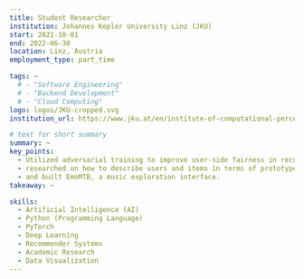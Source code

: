 ```yaml
---
title: Student Researcher
institution: Johannes Kepler University Linz (JKU)
start: 2021-10-01
end: 2022-06-30
location: Linz, Austria
employment_type: part_time

tags: ~
  # - "Software Engineering"
  # - "Backend Development"
  # - "Cloud Computing"
logo: logos/JKU-cropped.svg
institution_url: https://www.jku.at/en/institute-of-computational-perception/

# text for short summary
summary: ~
key_points: 
  - Utilized adversarial training to improve user-side fairness in recommender systems, 
  - researched on how to describe users and items in terms of prototypes, 
  - and built EmoMTB, a music exploration interface.
takeaway: ~

skills: 
  - Artificial Intelligence (AI)
  - Python (Programming Language)
  - PyTorch
  - Deep Learning
  - Recommender Systems
  - Academic Research
  - Data Visualization
---
```

